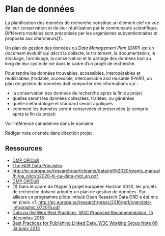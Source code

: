 # Plan de données

La planification des données de recherche constitue un élément clef en vue de leur conservation et de leur réutilisation par la communauté scientifique. Différents modèles sont préconisés par les organismes subventionnaires et proposés aux chercheurs[1].

Un plan de gestion des données ou *Data Management Plan (DMP)* est un document évolutif qui décrit la collecte, le traitement, la documentation, le stockage, l’archivage, la conservation et le partage des données tout au long de leur cycle de vie dans le cadre d’un projet de recherche.

Pour rendre les données trouvables, accessibles, interopérables et réutilisables (findable, accessible, interoperable and reusable (FAIR)), un plan de gestion de données doit comporter des informations sur :

- la conservation des données de recherche après la fin du projet
- quelles seront les données collectées, traitées, ou générées
- quelle méthodologie et standard seront appliqués
- comment les données seront conservées et préservées (y compris après la fin du projet)

Voir référence canadienne dans le domaine

Rédiger note orientée dans direction projet

## Ressources

- [DMP OPIDoR](https://dmp.opidor.fr)
- [The FAIR Data Principles](https://www.force11.org/group/fairgroup/fairprinciples)
- http://ec.europa.eu/research/participants/data/ref/h2020/grants_manual/hi/oa_pilot/h2020-hi-oa-data-mgt_en.pdf
- [DMP OPIDoR](https://dmp.opidor.fr/about_us)
- [1] Dans le cadre de l’Appel à projet européen Horizon 2020, les projets de recherche doivent adopter un plan de gestion de données. Par ailleurs un programme pilote intitulé Open Research Data ORD a été mis en place. cf. http://ec.europa.eu/research/press/2016/pdf/opendata-infographic_072016.pdf
- [Data on the Web Best Practices, W3C Proposed Recommendation, 15 décembre 2016](https://www.w3.org/TR/dwbp/)
- [Best Practices for Publishing Linked Data, W3C Working Group Note 09 January 2014](https://www.w3.org/TR/ld-bp/)